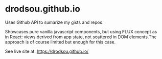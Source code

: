 # drodsou.github.io

Uses Github API to sumarize my gists and repos

Showcases pure vanilla javascript components, but using FLUX concept as in React: views derived from app state, not scattered in DOM elements.The approach is of course limited but enough for this case.

See live site at: https://drodsou.github.io/
